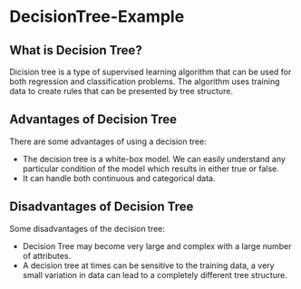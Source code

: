 # DecisionTree-Example

## What is Decision Tree?
Dicision tree is a type of supervised learning algorithm that can be used for both regression and classification problems. 
The algorithm uses training data to create rules that can be presented by tree structure.

## Advantages of Decision Tree
There are some advantages of using a decision tree:

* The decision tree is a white-box model. We can easily understand any particular condition of the model which results 
in either true or false.
* It can handle both continuous and categorical data.

## Disadvantages of Decision Tree
Some disadvantages of the decision tree:
* Decision Tree may become very large and complex with a large number of attributes.
* A decision tree at times can be sensitive to the training data, a very small variation in data can lead to a completely
different tree structure.
